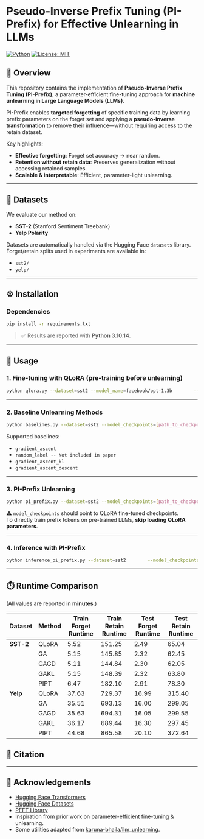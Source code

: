 # Pseudo-Inverse Prefix Tuning (PI-Prefix) for Effective Unlearning in LLMs  

[![Python](https://img.shields.io/badge/python-3.10+-blue.svg)]() [![License: MIT](https://img.shields.io/badge/License-MIT-green.svg)]()  

## 📌 Overview  
This repository contains the implementation of **Pseudo-Inverse Prefix Tuning (PI-Prefix)**, a parameter-efficient fine-tuning approach for **machine unlearning in Large Language Models (LLMs)**.  

PI-Prefix enables **targeted forgetting** of specific training data by learning prefix parameters on the forget set and applying a **pseudo-inverse transformation** to remove their influence—without requiring access to the retain dataset.  

Key highlights:  
- **Effective forgetting**: Forget set accuracy → near random.  
- **Retention without retain data**: Preserves generalization without accessing retained samples.  
- **Scalable & interpretable**: Efficient, parameter-light unlearning.  

---

## 📂 Datasets  
We evaluate our method on:  
- **SST-2** (Stanford Sentiment Treebank)  
- **Yelp Polarity**  

Datasets are automatically handled via the Hugging Face `datasets` library.  
Forget/retain splits used in experiments are available in:  
- `sst2/`  
- `yelp/`  

---

## ⚙️ Installation  

### Dependencies  
```bash
pip install -r requirements.txt
```

> ✅ Results are reported with **Python 3.10.14**.  

---

## 🚀 Usage  

### 1. Fine-tuning with QLoRA (pre-training before unlearning)  
```bash
python qlora.py --dataset=sst2 --model_name=facebook/opt-1.3b        --max_length=1024 --set_pad_id --lr=1e-4        --train_batch_size=32 --eval_batch_size=32 --num_epochs=2        --weight_decay=0.001        --lora_rank=16 --lora_alpha=64 --lora_dropout=0.1 --lora_bias=none
```

---

### 2. Baseline Unlearning Methods  
```bash
python baselines.py --dataset=sst2 --model_checkpoints=[path_to_checkpoints]        --max_length=1024 --set_pad_id --lr=1e-4        --train_batch_size=32 --eval_batch_size=32 --num_epochs=10        --weight_decay=0.001 --unlearn_method=gradient_ascent
```

Supported baselines:  
- `gradient_ascent`  
- `random_label -- Not included in paper` 
- `gradient_ascent_kl`  
- `gradient_ascent_descent`  

---

### 3. PI-Prefix Unlearning  
```bash
python pi_prefix.py --dataset=sst2 --model_checkpoints=[path_to_checkpoints]        --max_length=1024 --set_pad_id --lr=1e-4        --train_batch_size=32 --eval_batch_size=32 --num_epochs=10        --weight_decay=0.001        --forget_size=1.0 --ptuning_num_tokens=20        --ptuning_hidden_size=128 --alpha=0.5 --beta=0.5
```

⚠️ `model_checkpoints` should point to QLoRA fine-tuned checkpoints.  
To directly train prefix tokens on pre-trained LLMs, **skip loading QLoRA parameters**.  

---

### 4. Inference with PI-Prefix  
```bash
python inference_pi_prefix.py --dataset=sst2        --model_checkpoints=[path_to_pi_prefix_checkpoints]        --forget_size=1.0
```

---

## ⏱️ Runtime Comparison  
(All values are reported in **minutes**.) 

| Dataset   | Method | Train Forget Runtime | Train Retain Runtime | Test Forget Runtime | Test Retain Runtime |
| --------- | ------ | -------------------- | -------------------- | ------------------- | ------------------- |
| **SST-2** | QLoRA  | 5.52                 | 151.25               | 2.49                | 65.04               |
|           | GA     | 5.15                 | 145.85               | 2.32                | 62.45               |
|           | GAGD   | 5.11                 | 144.84               | 2.30                | 62.05               |
|           | GAKL   | 5.15                 | 148.39               | 2.32                | 63.80               |
|           | PIPT   | 6.47                 | 182.10               | 2.91                | 78.30               |
| **Yelp**  | QLoRA  | 37.63                | 729.37               | 16.99               | 315.40              |
|           | GA     | 35.51                | 693.13               | 16.00               | 299.05              |
|           | GAGD   | 35.63                | 694.31               | 16.05               | 299.55              |
|           | GAKL   | 36.17                | 689.44               | 16.30               | 297.45              |
|           | PIPT   | 44.68                | 865.58               | 20.10               | 372.64              | 

## 📄 Citation

---

## 🤝 Acknowledgements  
- [Hugging Face Transformers](https://github.com/huggingface/transformers)  
- [Hugging Face Datasets](https://github.com/huggingface/datasets)  
- [PEFT Library](https://github.com/huggingface/peft)  
- Inspiration from prior work on parameter-efficient fine-tuning & unlearning.  
- Some utilities adapted from [karuna-bhaila/llm_unlearning](https://github.com/karuna-bhaila/llm_unlearning).  
